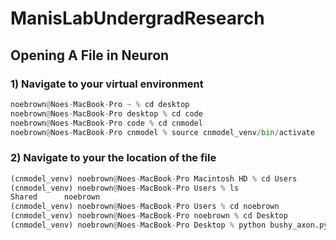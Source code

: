 # ManisLabUndergradResearch

## Opening A File in Neuron 

### 1) Navigate to your virtual environment
```python
noebrown@Noes-MacBook-Pro ~ % cd desktop          
noebrown@Noes-MacBook-Pro desktop % cd code
noebrown@Noes-MacBook-Pro code % cd cnmodel
noebrown@Noes-MacBook-Pro cnmodel % source cnmodel_venv/bin/activate
```

### 2) Navigate to your the location of the file
``` python
(cnmodel_venv) noebrown@Noes-MacBook-Pro Macintosh HD % cd Users
(cnmodel_venv) noebrown@Noes-MacBook-Pro Users % ls
Shared		noebrown
(cnmodel_venv) noebrown@Noes-MacBook-Pro Users % cd noebrown
(cnmodel_venv) noebrown@Noes-MacBook-Pro noebrown % cd Desktop
(cnmodel_venv) noebrown@Noes-MacBook-Pro Desktop % python bushy_axon.py
```
